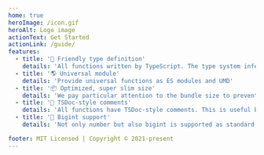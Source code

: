 ```yaml
---
home: true
heroImage: /icon.gif
heroAlt: Logo image
actionText: Get Started
actionLink: /guide/
features:
  - title: '💚 Friendly type definition'
    details: 'All functions written by TypeScript. The type system infers the optimal return value for the argument.'
  - title: '🌎 Universal module'
    details: 'Provide universal functions as ES modules and UMD'
  - title: '📦 Optimized, super slim size'
    details: 'We pay particular attention to the bundle size to prevent unused code from getting in when bundling.'
  - title: '📄 TSDoc-style comments'
    details: 'All functions have TSDoc-style comments. This is useful because you can learn more about the function when using the latest editors.'
  - title: '🔢 Bigint support'
    details: 'Not only number but also bigint is supported as standard.'

footer: MIT Licensed | Copyright © 2021-present
---
```

